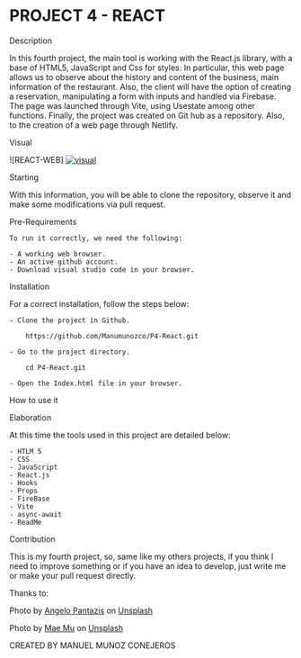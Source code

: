 # PROJECT 4 - REACT

Description

In this fourth project, the main tool is working with the React.js library, with a base of HTML5, JavaScript and Css for styles. In particular, this web page allows us to observe about the history and content of the business, main information of the restaurant. Also, the client will have the option of creating a reservation, manipulating a form with inputs and handled via Firebase. The page was launched through Vite, using Usestate among other functions.
Finally, the project was created on Git hub as a repository. Also, to the creation of a web page through Netlify.

Visual

![REACT-WEB] <a href="#start"><img id="" src="" alt="visual"></a>

Starting

With this information, you will be able to clone the repository, observe it and make some modifications via pull request.

Pre-Requirements

    To run it correctly, we need the following:

    - A working web browser.
    - An active github account.
    - Download visual studio code in your browser.

Installation

For a correct installation, follow the steps below:

    - Clone the project in Github.

        https://github.com/Manumunozco/P4-React.git

    - Go to the project directory.

        cd P4-React.git

    - Open the Index.html file in your browser.

How to use it





Elaboration

At this time the tools used in this project are detailed below:

    - HTLM 5
    - CSS
    - JavaScript
    - React.js
    - Hooks
    - Props
    - FireBase
    - Vite
    - async-await
    - ReadMe

Contribution

This is my fourth project, so, same like my others projects, if you think I need to improve something or if you have an idea to develop, just write me or make your pull request directly.


Thanks to:

Photo by <a href="https://unsplash.com/@angelopantazis?utm_content=creditCopyText&utm_medium=referral&utm_source=unsplash">Angelo Pantazis</a> on <a href="https://unsplash.com/photos/grilled-meat-on-black-grill-2-U0A2tNYhM?utm_content=creditCopyText&utm_medium=referral&utm_source=unsplash">Unsplash</a>

  
Photo by <a href="https://unsplash.com/@picoftasty?utm_content=creditCopyText&utm_medium=referral&utm_source=unsplash">Mae Mu</a> on <a href="https://unsplash.com/photos/assorted-breads-in-basket-Emhz3miT6mo?utm_content=creditCopyText&utm_medium=referral&utm_source=unsplash">Unsplash</a>
  



CREATED BY MANUEL MUNOZ CONEJEROS


